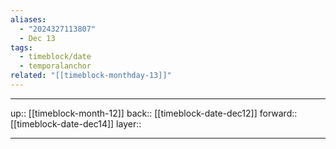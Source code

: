 ```yaml
---
aliases:
  - "2024327113807"
  - Dec 13
tags:
  - timeblock/date
  - temporalanchor
related: "[[timeblock-monthday-13]]"
---
```




***

up:: [[timeblock-month-12]]
back:: [[timeblock-date-dec12]]
forward:: [[timeblock-date-dec14]]
layer:: 

***


